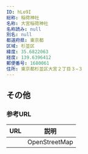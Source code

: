 ```yaml
---
ID: hLo9I
総称: 稲荷神社
名称: 大宮稲荷神社
名称読み: null
別名: null
都道府県: 東京都
区域: 杉並区
緯度: 35.6822063
経度: 139.6396412
郵便番号: 1680061
住所: 東京都杉並区大宮２丁目３−３
---
```


## その他

### 参考URL

| URL | 説明          |
| --- | ------------- |
|     | OpenStreetMap |
